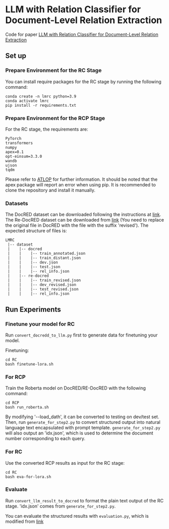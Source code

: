 # LLM with Relation Classifier for Document-Level Relation Extraction

Code for paper [LLM with Relation Classifier for Document-Level Relation Extraction](https://www.arxiv.org/abs/2408.13889#)

## Set up

### Prepare Environment for the RC Stage

You can install require packages for the RC stage by running the following command:

```shell
conda create -n lmrc python=3.9
conda activate lmrc
pip install -r requirements.txt
```

### Prepare Environment for the RCP Stage

For the RC stage, the requirements are:

```text
PyTorch
transformers
numpy
apex=0.1
opt-einsum=3.3.0
wandb
ujson
tqdm
```

Please refer to [ATLOP](https://github.com/wzhouad/ATLOP) for further information. It should be noted that the apex package will report an error when using pip. It is recommended to clone the repository and install it manually.

### Datasets

The DocRED dataset can be downloaded following the instructions at [link](https://github.com/thunlp/DocRED/tree/master/data). The Re-DocRED dataset can be downloaded from [link](https://github.com/tonytan48/Re-DocRED) (You need to replace the original file in DocRED with the file with the suffix 'revised'). The expected structure of files is:

```text
LMRC
 |-- dataset
 |    |-- docred
 |    |    |-- train_annotated.json        
 |    |    |-- train_distant.json
 |    |    |-- dev.json
 |    |    |-- test.json
 |    |    |-- rel_info.json
 |    |-- re-docred
 |    |    |-- train_revised.json        
 |    |    |-- dev_revised.json
 |    |    |-- test_revised.json
 |    |    |-- rel_info.json
```

## Run Experiments

### Finetune your model for RC

Run `convert_docredd_to_llm.py` first to generate data for finetuning your model.

Finetuning:

```shell
cd RC
bash finetune-lora.sh
```

### For RCP

Train the Roberta model on DocRED/RE-DocRED with the following command:

```shell
cd RCP
bash run_roberta.sh
```

By modifying '--load_dath', it can be converted to testing on dev/test set. Then, run `generate_for_step2.py` to convert structured output into natural language text encapsulated with prompt template. `generate_for_step2.py` will also output an 'idx.json', which is used to determine the document number corresponding to each query.

### For RC

Use the converted RCP results as input for the RC stage:

```shell
cd RC
bash eva-for-lora.sh
```

### Evaluate

Run `convert_llm_result_to_docred` to format the plain text output of the RC stage. 'idx.json' comes from `generate_for_step2.py`.

You can evaluate the structured results with `evaluation.py`, which is modified from [link](https://github.com/thunlp/DocRED/blob/master/code/evaluation.py)

